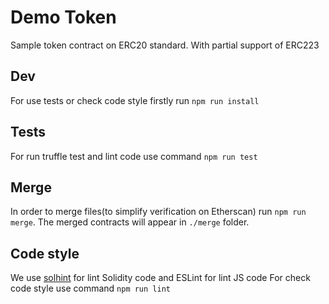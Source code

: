 # Demo Token
Sample token contract on ERC20 standard. With partial support of ERC223

## Dev
For use tests or check code style firstly run `npm run install`

## Tests
For run truffle test and lint code use command `npm run test`

## Merge
In order to merge files(to simplify verification on Etherscan) run `npm run merge`.
The merged contracts will appear in `./merge` folder.

## Code style
We use  [solhint](https://protofire.github.io/solhint/rules.html) for lint Solidity code and ESLint for lint JS code
For check code style use command `npm run lint`